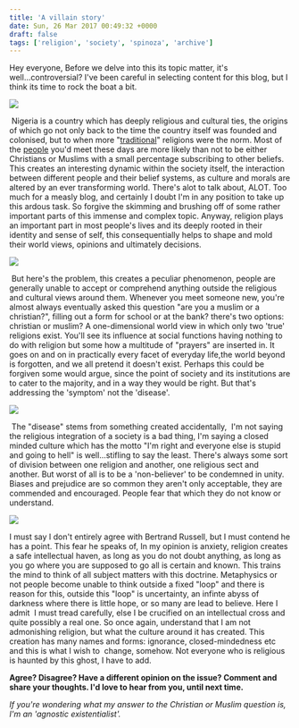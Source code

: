 ```yaml
---
title: 'A villain story'
date: Sun, 26 Mar 2017 00:49:32 +0000
draft: false
tags: ['religion', 'society', 'spinoza', 'archive']
---
```


Hey everyone, Before we delve into this its topic matter, it's well...controversial? I've been careful in selecting 
content for this blog, but I think its time to rock the boat a bit. 

[![](http://atimetravellingghost.files.wordpress.com/2017/03/images-1.jpeg)](http://atimetravellingghost.files.wordpress.com/2017/03/images-1.jpeg)

​ Nigeria is a country which has deeply religious and cultural ties, the origins of which go not only back to the time
 the country itself was founded and colonised, but to when more "[traditional](https://en.m.wikipedia.org/wiki/Religion_in_Nigeria)"
  religions were the norm. Most of the [people](https://en.m.wikipedia.org/wiki/Religion_in_Nigeria) you'd meet 
  these days are more likely than not to be either Christians or Muslims with a small percentage subscribing to other 
  beliefs.  This creates an interesting dynamic within the society itself, the interaction between different people 
  and their belief systems, as culture and morals are altered by an ever transforming world. There's alot to talk about,
   ALOT. Too much for a measly blog, and certainly I doubt I'm in any position to take up this ardous task. So forgive 
   the skimming and brushing off of some rather important parts of this immense and complex topic. Anyway, religion plays
    an important part in most people's lives and its deeply rooted in their identity and sense of self, this 
    consequentially helps to shape and mold their world views, opinions and ultimately decisions. 
    
[![](http://atimetravellingghost.files.wordpress.com/2017/03/images-51.jpeg)](http://atimetravellingghost.files.wordpress.com/2017/03/images-51.jpeg)

​ But here's the problem, this creates a peculiar phenomenon, people are generally unable to accept or comprehend
 anything outside the religious and cultural views around them. Whenever you meet someone new, you're almost always 
 eventually asked this question "are you a muslim or a christian?", filling out a form for school or at the bank? 
 there's two options: christian or muslim? A one-dimensional world view in which only two 'true' religions exist. You'll
  see its influence at social functions having nothing to do with religion but some how a multitude of "prayers" are 
  inserted in. It goes on and on in practically every facet of everyday life,the world beyond is forgotten, and we all
   pretend it doesn't exist. Perhaps this could be forgiven some would argue, since the point of society and its 
   institutions are to cater to the majority, and in a way they would be right. But that's addressing the 'symptom'
    not the 'disease'.
     
[![](http://atimetravellingghost.files.wordpress.com/2017/03/images-3.jpeg)](http://atimetravellingghost.files.wordpress.com/2017/03/images-3.jpeg)

​ The "disease" stems from something created accidentally,  I'm not saying the religious integration of a society 
is a bad thing, I'm saying a closed minded culture which has the motto "I'm right and everyone else is stupid and going 
to hell" is well...stifling to say the least. There's always some sort of division between one religion and another, one
 religious sect and another. But worst of all is to be a 'non-believer' to be condemned in unity. Biases and prejudice 
 are so common they aren't only acceptable, they are commended and encouraged. People fear that which they do not know
  or understand.
  
[![](http://atimetravellingghost.files.wordpress.com/2017/03/images-21.jpeg)](http://atimetravellingghost.files.wordpress.com/2017/03/images-21.jpeg)

I must say I don't entirely agree with Bertrand Russell, but I must contend he has a point. This fear he speaks
 of, In my opinion is anxiety, religion creates a safe intellectual haven, as long as you do not doubt anything, as long
  as you go where you are supposed to go all is certain and known. This trains the mind to think of all subject matters 
  with this doctrine. Metaphysics or not people become unable to think outside a fixed "loop" and there is reason for
   this, outside this "loop" is uncertainty, an infinte abyss of darkness where there is little hope, or so many are 
   lead to believe. Here I admit  I must tread carefully, else I be crucified on an intellectual cross and quite 
   possibly a real one. So once again, understand that I am not admonishing religion, but what the culture around it has
    created. This creation has many names and forms: ignorance, closed-mindedness etc and this is what I wish to 
     change, somehow. Not everyone who is religious is haunted by this ghost, I have to add.
     
 **Agree? Disagree? Have a different opinion on the issue? Comment and share your thoughts. I'd love to hear from you, until next time.** 
 
_If you're wondering what my answer to the Christian or Muslim question is, I'm an 'agnostic existentialist'._